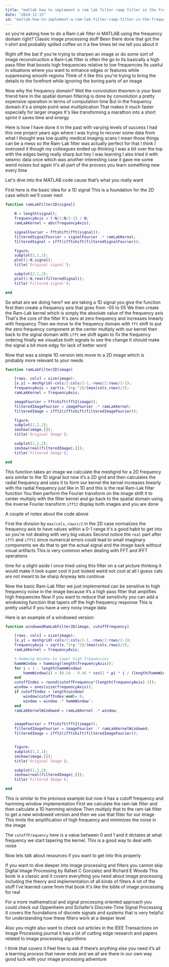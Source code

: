 ```yaml
---
title: "matlab how to implement a ram lak filter ramp filter in the frequency domain?"
date: "2024-12-13"
id: "matlab-how-to-implement-a-ram-lak-filter-ramp-filter-in-the-frequency-domain"
---
```


 so you're asking how to do a Ram-Lak filter in MATLAB using the frequency domain right? Classic image processing stuff Been there done that got the t-shirt and probably spilled coffee on it a few times let me tell you about it

Right off the bat if you're trying to sharpen an image or do some sort of image reconstruction a Ram-Lak filter is often the go to Its basically a high pass filter that boosts high frequencies relative to low frequencies Its useful in situations where you want to enhance edges or features while suppressing smooth regions Think of it like this you're trying to bring the details to the forefront while ignoring the boring parts of an image

Now why the frequency domain? Well the convolution theorem is your best friend here In the spatial domain filtering is done by convolution a pretty expensive operation in terms of computation time But in the frequency domain it's a simple point-wise multiplication That makes it much faster especially for larger images It's like transforming a marathon into a short sprint it saves time and energy

Here is how I have done it in the past with varying levels of success I had this one project years ago where I was trying to recover some data from what I thought was low quality medical imaging scans I mean those things can be a mess so the Ram-Lak filter was actually perfect for that I think I overused it though my colleagues ended up thinking I was a bit over the top with the edges being really sharp but hey I was learning I also tried it with seismic data once which was another interesting case it gave me some weird noises but again it's all part of the process you learn something new every time

Let's dive into the MATLAB code cause that’s what you really want

First here is the basic idea for a 1D signal This is a foundation for the 2D case which we'll cover next

```matlab
function ramLakFilter1D(signal)

    N = length(signal);
    frequencyAxis = (-N/2:N/2-1) / N;
    ramLakKernel = abs(frequencyAxis);

    signalFourier = fftshift(fft(signal));
    filteredSignalFourier = signalFourier .* ramLakKernel;
    filteredSignal = ifft(ifftshift(filteredSignalFourier));

    figure;
    subplot(2,1,1);
    plot(1:N,signal);
    title('Original signal');

    subplot(2,1,2);
    plot(1:N,real(filteredSignal));
    title('Filtered signal');

end
```

So what are we doing here? we are taking a 1D signal you give the function first then create a frequency axis that goes from -05 to 05 We then create the Ram-Lak kernel which is simply the absolute value of the frequency axis That's the core of the filter It's zero at zero frequency and increases linearly with frequency Then we move to the frequency domain with `fft` shift to put the zero frequency component at the center multiply with our kernel then back to the signal domain with `ifft` we shift again to fix the frequency ordering finally we visualize both signals to see the change It should make the signal a bit more edgy for lack of better word

Now that was a simple 1D version lets move to a 2D image which is probably more relevant to your needs

```matlab
function ramLakFilter2D(image)

    [rows, cols] = size(image);
    [x,y] = meshgrid(-cols/2:cols/2-1,-rows/2:rows/2-1);
    frequencyAxis = sqrt(x.^2+y.^2)/(max(cols,rows)/2);
    ramLakKernel = frequencyAxis;

    imageFourier = fftshift(fft2(image));
    filteredImageFourier = imageFourier .* ramLakKernel;
    filteredImage = ifft2(ifftshift(filteredImageFourier));

    figure;
    subplot(1,2,1);
    imshow(image,[]);
    title('Original Image');

    subplot(1,2,2);
    imshow(real(filteredImage),[]);
    title('Filtered Image');

end
```
This function takes an image we calculate the meshgrid for a 2D frequency axis similar to the 1D signal but now it’s a 2D grid and then calculates the radial frequency and uses it to form our kernel the kernel increases linearly with the radial frequency just like in 1D and this is the real Ram-Lak filter function You then perform the Fourier transform on the image shift it to center multiply with the filter kernel and go back to the spatial domain using the inverse Fourier transform `ifft2` display both images and you are done

A couple of notes about the code above

First the division by `max(cols,rows)/2` in the 2D case normalizes the frequency axis to have values within a 0-1 range it's a good habit to get into so you're not dealing with very big values Second notice the `real` part after `ifft` and `ifft2` since numerical errors could lead to small imaginary components we do that to get the actual signal and the image back without visual artifacts This is very common when dealing with FFT and IFFT operations

 time for a slight aside I once tried using this filter on a cat picture thinking it would make it look super cool it just looked weird not cool at all I guess cats are not meant to be sharp Anyway lets continue

Now the basic Ram-Lak filter we just implemented can be sensitive to high frequency noise in the image because it’s a high pass filter that amplifies high frequencies Now if you want to reduce that sensitivity you can add a windowing function that tapers off the high frequency response This is pretty useful if you have a very noisy image data

Here is an example of a windowed version:

```matlab
function windowedRamLakFilter2D(image, cutoffFrequency)

    [rows, cols] = size(image);
    [x,y] = meshgrid(-cols/2:cols/2-1,-rows/2:rows/2-1);
    frequencyAxis = sqrt(x.^2+y.^2)/(max(cols,rows)/2);
    ramLakKernel = frequencyAxis;

    % Hamming Window to taper high frequencies
    hammWindow = hamming(length(frequencyAxis));
    for i = 1 : length(hammWindow)
        hammWindow(i) = (0.54 - 0.46 * cos(2 * pi * i / (length(hammWindow)-1)) );
    end
    cutoffIndex = round(cutoffFrequency*(length(frequencyAxis)-1));
    window = ones(size(frequencyAxis));
    if cutoffIndex < length(window)
        window(cutoffIndex:end)= 0;
        window = window .* hammWindow';
    end
    ramLakKernelWindowed = ramLakKernel .* window;


    imageFourier = fftshift(fft2(image));
    filteredImageFourier = imageFourier .* ramLakKernelWindowed;
    filteredImage = ifft2(ifftshift(filteredImageFourier));


    figure;
    subplot(1,2,1);
    imshow(image,[]);
    title('Original Image');

    subplot(1,2,2);
    imshow(real(filteredImage),[]);
    title('Filtered Image');

end
```
This is similar to the previous example but now it has a cutoff frequency and hamming window implementation First we calculate the ram-lak filter and then calculate a 1D hamming window Then multiply that to the ram-lak filter to get a new windowed version and then we use that filter for our image This limits the amplification of high frequency and minimizes the noise in the image

The `cutoffFrequency` here is a value between 0 and 1 and it dictates at what frequency we start tapering the kernel. This is a good way to deal with noise

Now lets talk about resources if you want to get into this properly

If you want to dive deeper into image processing and filters you cannot skip Digital Image Processing by Rafael C Gonzalez and Richard E Woods This book is a classic and it covers everything you need about image processing including the theory and implementation of all kinds of filters A lot of the stuff I’ve learned came from that book It's like the bible of image processing for real

For a more mathematical and signal processing oriented approach you could check out Oppenheim and Schafer’s Discrete-Time Signal Processing It covers the foundations of discrete signals and systems that is very helpful for understanding how these filters work at a deeper level

Also you might also want to check out articles in the IEEE Transactions on Image Processing journal it has a lot of cutting edge research and papers related to image processing algorithms

 I think that covers it Feel free to ask if there’s anything else you need it’s all a learning process that never ends and we all are there in our own way good luck with your image processing adventure
